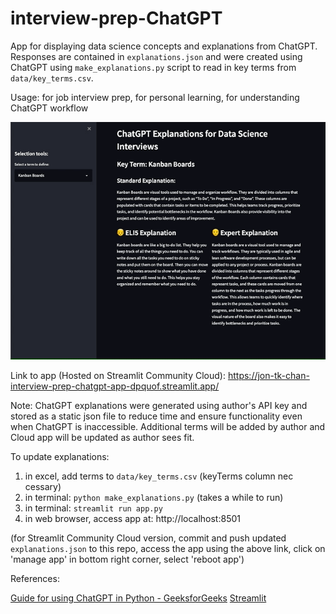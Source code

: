 # interview-prep-ChatGPT
App for displaying data science concepts and explanations from ChatGPT. Responses are contained in `explanations.json` and were created using ChatGPT using `make_explanations.py` script to read in key terms from `data/key_terms.csv`.

Usage: for job interview prep, for personal learning, for understanding ChatGPT workflow

![](https://github.com/jon-tk-chan/interview-prep-ChatGPT/blob/main/media/demo.gif)

Link to app (Hosted on Streamlit Community Cloud): https://jon-tk-chan-interview-prep-chatgpt-app-dpquof.streamlit.app/

Note: ChatGPT explanations were generated using author's API key and stored as a static json file to reduce time and ensure functionality even when ChatGPT is inaccessible. Additional terms will be added by author and Cloud app will be updated as author sees fit.


To update explanations:

1. in excel, add terms to `data/key_terms.csv` (keyTerms column nec cessary)
2. in terminal: `python make_explanations.py` (takes a while to run)
3. in terminal: `streamlit run app.py` 
4. in web browser, access app at: http://localhost:8501

(for Streamlit Community Cloud version, commit and push updated `explanations.json` to this repo, access the app using the above link, click on 'manage app' in bottom right corner, select 'reboot app')

References:

[Guide for using ChatGPT in Python - GeeksforGeeks](https://www.geeksforgeeks.org/how-to-use-chatgpt-api-in-python/)
[Streamlit](https://streamlit.io/)
